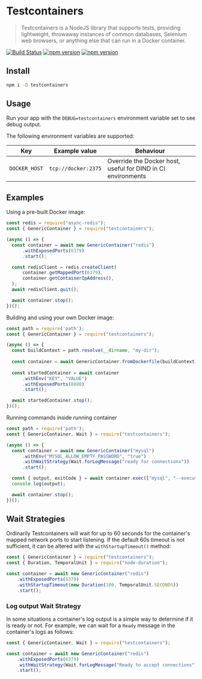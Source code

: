 # Testcontainers

> Testcontainers is a NodeJS library that supports tests, providing lightweight, throwaway instances of common databases, Selenium web browsers, or anything else that can run in a Docker container.

[![Build Status](https://travis-ci.org/testcontainers/testcontainers-node.svg?branch=master)](https://travis-ci.org/testcontainers/testcontainers-node)
[![npm version](https://badge.fury.io/js/testcontainers.svg)](https://www.npmjs.com/package/testcontainers)
[![npm version](https://img.shields.io/npm/dt/testcontainers.svg)](https://www.npmjs.com/package/testcontainers)

## Install

```bash
npm i -D testcontainers
```

## Usage

Run your app with the `DEBUG=testcontainers` environment variable set to see debug output.

The following environment variables are supported:

| Key | Example value | Behaviour |
| --- | --- | --- |
| `DOCKER_HOST` | `tcp://docker:2375` | Override the Docker host, useful for DIND in CI environments |


## Examples

Using a pre-built Docker image:

```javascript
const redis = require("async-redis");
const { GenericContainer } = require("testcontainers");

(async () => {
  const container = await new GenericContainer("redis")
      .withExposedPorts(6379)
      .start();

  const redisClient = redis.createClient(
      container.getMappedPort(6379),
      container.getContainerIpAddress(),
  );
  await redisClient.quit();

  await container.stop();
})();
```

Building and using your own Docker image:

```javascript
const path = require('path');
const { GenericContainer } = require("testcontainers");

(async () => {
  const buildContext = path.resolve(__dirname, "my-dir");
  
  const container = await GenericContainer.fromDockerfile(buildContext);
  
  const startedContainer = await container
      .withEnv("KEY", "VALUE")
      .withExposedPorts(8080)
      .start();

  await startedContainer.stop();
})();
```

Running commands inside running container

```javascript
const path = require('path');
const { GenericContainer, Wait } = require("testcontainers");

(async () => {
  const container = await new GenericContainer("mysql")
      .withEnv("MYSQL_ALLOW_EMPTY_PASSWORD", "true")
      .withWaitStrategy(Wait.forLogMessage("ready for connections"))
      .start();

  const { output, exitCode } = await container.exec(["mysql", "--execute", "show databases"]);
  console.log(output);

  await container.stop();
})();
```

## Wait Strategies

Ordinarily Testcontainers will wait for up to 60 seconds for the container's mapped network ports to start listening. 
If the default 60s timeout is not sufficient, it can be altered with the `withStartupTimeout()` method:

```javascript
const { GenericContainer } = require("testcontainers");
const { Duration, TemporalUnit } = require("node-duration");

const container = await new GenericContainer("redis")
    .withExposedPorts(6379)
    .withStartupTimeout(new Duration(100, TemporalUnit.SECONDS))
    .start();
```

### Log output Wait Strategy

In some situations a container's log output is a simple way to determine if it is ready or not. For example, we can 
wait for a `Ready` message in the container's logs as follows:

```javascript
const { GenericContainer, Wait } = require("testcontainers");

const container = await new GenericContainer("redis")
    .withExposedPorts(6379)
    .withWaitStrategy(Wait.forLogMessage("Ready to accept connections"))
    .start();
```

